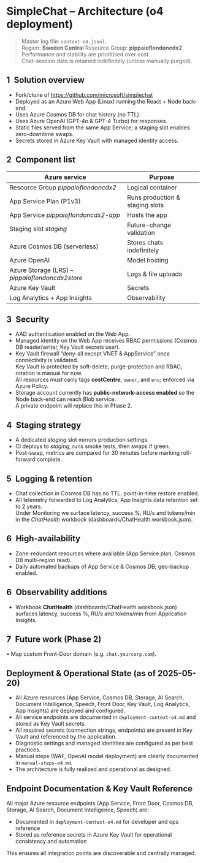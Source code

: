 # SimpleChat – Architecture (o4 deployment)

> Master log file: `context-o4.jsonl`.  
> Region: **Sweden Central**   Resource Group: **pippaioflondoncdx2**  
> Performance and stability are prioritised over cost.  
> Chat-session data is retained indefinitely (unless manually purged).

## 1 Solution overview
- Fork/clone of https://github.com/microsoft/simplechat  
- Deployed as an Azure Web App (Linux) running the React + Node back-end.  
- Uses Azure Cosmos DB for chat history (no TTL).  
- Uses Azure OpenAI (GPT-4o & GPT-4 Turbo) for responses.  
- Static files served from the same App Service; a staging slot enables zero-downtime swaps.  
- Secrets stored in Azure Key Vault with managed identity access.

## 2 Component list
| Azure service | Purpose |
|---------------|---------|
| Resource Group *pippaioflondoncdx2* | Logical container |
| App Service Plan (P1v3) | Runs production & staging slots |
| App Service *pippaioflondoncdx2-app* | Hosts the app |
| Staging slot *staging* | Future-change validation |
| Azure Cosmos DB (serverless) | Stores chats indefinitely |
| Azure OpenAI | Model hosting |
| Azure Storage (LRS) – *pippaioflondoncdx2store* | Logs & file uploads |
| Azure Key Vault | Secrets |
| Log Analytics + App Insights | Observability |

## 3 Security
- AAD authentication enabled on the Web App.  
- Managed identity on the Web App receives RBAC permissions (Cosmos DB reader/writer, Key Vault secrets user).  
- Key Vault firewall “deny-all except VNET & AppService” once connectivity is validated.  
Key Vault is protected by soft-delete, purge-protection and RBAC; rotation is manual for now.  
All resources must carry tags **costCentre**, `owner`, and `env`; enforced via Azure Policy.  
- Storage account currently has **public-network-access enabled** so the Node back-end can reach Blob service.  
  A private endpoint will replace this in Phase 2.

## 4 Staging strategy
- A dedicated *staging* slot mirrors production settings.  
- CI deploys to *staging*, runs smoke tests, then swaps if green.  
- Post-swap, metrics are compared for 30 minutes before marking roll-forward complete.

## 5 Logging & retention
- Chat collection in Cosmos DB has no TTL; point-in-time restore enabled.  
- All telemetry forwarded to Log Analytics; App Insights data retention set to 2 years.  
Under Monitoring we surface latency, success %, RU/s and tokens/min in the *ChatHealth* workbook (dashboards/ChatHealth.workbook.json).  
<!-- TODO – add OpenAI token graph when metric GA. -->

## 6 High-availability
- Zone-redundant resources where available (App Service plan, Cosmos DB multi-region read).  
- Daily automated backups of App Service & Cosmos DB; geo-backup enabled.

## 6 Observability additions
- Workbook **ChatHealth** (dashboards/ChatHealth.workbook.json) surfaces latency, success %, RU/s and tokens/min from Application Insights.

## 7 Future work (Phase 2)
• Map custom Front-Door domain (e.g. `chat.yourcorp.com`).

## Deployment & Operational State (as of 2025-05-20)
- All Azure resources (App Service, Cosmos DB, Storage, AI Search, Document Intelligence, Speech, Front Door, Key Vault, Log Analytics, App Insights) are deployed and configured.
- All service endpoints are documented in `deployment-context-o4.md` and stored as Key Vault secrets.
- All required secrets (connection strings, endpoints) are present in Key Vault and referenced by the application.
- Diagnostic settings and managed identities are configured as per best practices.
- Manual steps (WAF, OpenAI model deployment) are clearly documented in `manual-steps-o4.md`.
- The architecture is fully realized and operational as designed.

## Endpoint Documentation & Key Vault Reference

All major Azure resource endpoints (App Service, Front Door, Cosmos DB, Storage, AI Search, Document Intelligence, Speech) are:
- Documented in `deployment-context-o4.md` for developer and ops reference
- Stored as reference secrets in Azure Key Vault for operational consistency and automation

This ensures all integration points are discoverable and centrally managed.
